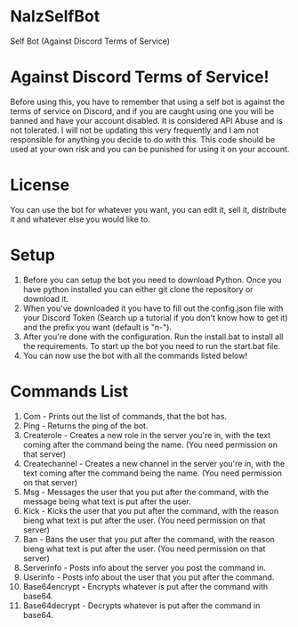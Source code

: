 # NalzSelfBot
Self Bot (Against Discord Terms of Service)


# Against Discord Terms of Service!

Before using this, you have to remember that using a self bot is against the terms of service on Discord, and if you are caught using one you will be banned and have your account disabled. It is considered API Abuse and is not tolerated. I will not be updating this very frequently and I am not responsible for anything you decide to do with this. This code should be used at your own risk and you can be punished for using it on your account.

# License

You can use the bot for whatever you want, you can edit it, sell it, distribute it and whatever else you would like to.

# Setup

1. Before you can setup the bot you need to download Python. Once you have python installed you can either git clone the repository or download it.
2. When you've downloaded it you have to fill out the config.json file with your Discord Token (Search up a tutorial if you don't know how to get it) and the prefix you want (default is "n-").
3. After you're done with the configuration. Run the install.bat to install all the requirements. To start up the bot you need to run the start.bat file.
4. You can now use the bot with all the commands listed below!

# Commands List

1. Com - Prints out the list of commands, that the bot has.
2. Ping - Returns the ping of the bot.
3. Createrole - Creates a new role in the server you're in, with the text coming after the command being the name. (You need permission on that server)
4. Createchannel - Creates a new channel in the server you're in, with the text coming after the command being the name. (You need permission on that server)
5. Msg - Messages the user that you put after the command, with the message being what text is put after the user.
6. Kick - Kicks the user that you put after the command, with the reason bieng what text is put after the user. (You need permission on that server)
7. Ban - Bans the user that you put after the command, with the reason bieng what text is put after the user. (You need permission on that server)
8. Serverinfo - Posts info about the server you post the command in.
9. Userinfo - Posts info about the user that you put after the command.
10. Base64encrypt - Encrypts whatever is put after the command with base64.
11. Base64decrypt - Decrypts whatever is put after the command in base64.
